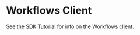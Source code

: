 # Workflows Client

See the [SDK Tutorial](https://docs.paperspace.com/gradient/more/gradient-python-sdk-1/sdk-tutorial#launch-a-workflow) for info on the Workflows client.

